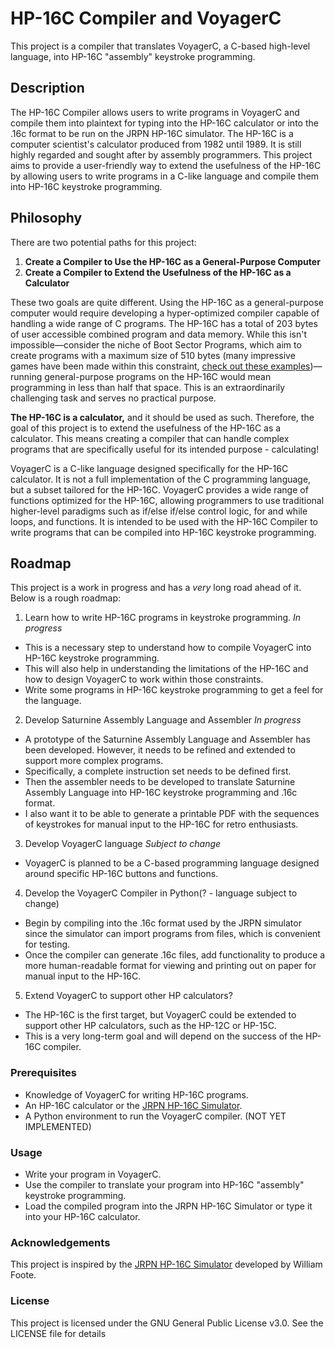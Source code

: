 # HP-16C Compiler and VoyagerC

This project is a compiler that translates VoyagerC, a C-based high-level language, into HP-16C "assembly" keystroke programming.

## Description

The HP-16C Compiler allows users to write programs in VoyagerC and compile them into plaintext for typing into the HP-16C calculator or into the .16c format to be run on the JRPN HP-16C simulator. The HP-16C is a computer scientist's calculator produced from 1982 until 1989. It is still highly regarded and sought after by assembly programmers. This project aims to provide a user-friendly way to extend the usefulness of the HP-16C by allowing users to write programs in a C-like language and compile them into HP-16C keystroke programming.

## Philosophy
There are two potential paths for this project:

1. **Create a Compiler to Use the HP-16C as a General-Purpose Computer**
2. **Create a Compiler to Extend the Usefulness of the HP-16C as a Calculator**

These two goals are quite different. Using the HP-16C as a general-purpose computer would require developing a hyper-optimized compiler capable of handling a wide range of C programs. The HP-16C has a total of 203 bytes of user accessible combined program and data memory. While this isn't impossible—consider the niche of Boot Sector Programs, which aim to create programs with a maximum size of 510 bytes (many impressive games have been made within this constraint, [check out these examples](https://gist.github.com/XlogicX/8204cf17c432cc2b968d138eb639494e))—running general-purpose programs on the HP-16C would mean programming in less than half that space. This is an extraordinarily challenging task and serves no practical purpose.

**The HP-16C is a calculator,** and it should be used as such. Therefore, the goal of this project is to extend the usefulness of the HP-16C as a calculator. This means creating a compiler that can handle complex programs that are specifically useful for its intended purpose - calculating!  

VoyagerC is a C-like language designed specifically for the HP-16C calculator. It is not a full implementation of the C programming language, but a subset tailored for the HP-16C. VoyagerC provides a wide range of functions optimized for the HP-16C, allowing programmers to use traditional higher-level paradigms such as if/else if/else control logic, for and while loops, and functions. It is intended to be used with the HP-16C Compiler to write programs that can be compiled into HP-16C keystroke programming.

## Roadmap

This project is a work in progress and has a *very* long road ahead of it. Below is a rough roadmap:
1. Learn how to write HP-16C programs in keystroke programming. *In progress*
  - This is a necessary step to understand how to compile VoyagerC into HP-16C keystroke programming.
  - This will also help in understanding the limitations of the HP-16C and how to design VoyagerC to work within those constraints.
  - Write some programs in HP-16C keystroke programming to get a feel for the language.
2. Develop Saturnine Assembly Language and Assembler *In progress*
  - A prototype of the Saturnine Assembly Language and Assembler has been developed. However, it needs to be refined and extended to support more complex programs.
  - Specifically, a complete instruction set needs to be defined first. 
  - Then the assembler needs to be developed to translate Saturnine Assembly Language into HP-16C keystroke programming and .16c format.
  - I also want it to be able to generate a printable PDF with the sequences of keystrokes for manual input to the HP-16C for retro enthusiasts.
3. Develop VoyagerC language *Subject to change*
  - VoyagerC is planned to be a C-based programming language designed around specific HP-16C buttons and functions. 
4. Develop the VoyagerC Compiler in Python(? - language subject to change)
  - Begin by compiling into the .16c format used by the JRPN simulator since the simulator can import programs from files, which is convenient for testing.
  - Once the compiler can generate .16c files, add functionality to produce a more human-readable format for viewing and printing out on paper for manual input to the HP-16C. 
5. Extend VoyagerC to support other HP calculators?
  - The HP-16C is the first target, but VoyagerC could be extended to support other HP calculators, such as the HP-12C or HP-15C.
  - This is a very long-term goal and will depend on the success of the HP-16C compiler.

### Prerequisites

- Knowledge of VoyagerC for writing HP-16C programs.
- An HP-16C calculator or the [JRPN HP-16C Simulator](https://jrpn.jovial.com/).
- A Python environment to run the VoyagerC compiler. (NOT YET IMPLEMENTED)

### Usage
- Write your program in VoyagerC.
- Use the compiler to translate your program into HP-16C "assembly" keystroke programming.
- Load the compiled program into the JRPN HP-16C Simulator or type it into your HP-16C calculator.

### Acknowledgements

This project is inspired by the [JRPN HP-16C Simulator](https://jrpn.jovial.com/) developed by William Foote.

### License

This project is licensed under the GNU General Public License v3.0. See the LICENSE file for details
